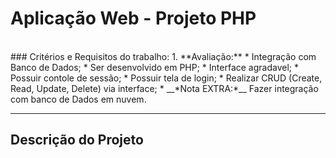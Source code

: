 # Aplicação Web - Projeto PHP
<br>
###  Critérios e Requisitos do trabalho:
1. **Avaliação:**
   * Integração com Banco de Dados;
   * Ser desenvolvido em PHP;
   * Interface agradavel;
   * Possuir contole de sessão;
   * Possuir tela de login;
   * Realizar CRUD (Create, Read, Update, Delete) via interface;
   * __*Nota EXTRA:*__ Fazer integração com banco de Dados em nuvem.
<hr>

## Descrição do Projeto
